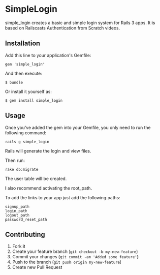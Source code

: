 # SimpleLogin

simple_login creates a basic and simple login system for Rails 3 apps. It is based on Railscasts Authentication from Scratch videos.

## Installation

Add this line to your application's Gemfile:

    gem 'simple_login'

And then execute:

    $ bundle

Or install it yourself as:

    $ gem install simple_login

## Usage

Once you've added the gem into your Gemfile, you only need to run the following command:

    rails g simple_login

Rails will generate the login and view files.

Then run:

    rake db:migrate

The user table will be created.

I also recommend activating the root_path.

To add the links to your app just add the following paths:

    signup_path
    login_path
    logout_path
    password_reset_path

## Contributing

1. Fork it
2. Create your feature branch (`git checkout -b my-new-feature`)
3. Commit your changes (`git commit -am 'Added some feature'`)
4. Push to the branch (`git push origin my-new-feature`)
5. Create new Pull Request
